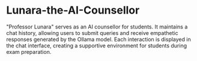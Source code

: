 # Lunara-the-AI-Counsellor
"Professor Lunara" serves as an AI counsellor for students. It maintains a chat history, allowing users to submit queries and receive empathetic responses generated by the Ollama model. Each interaction is displayed in the chat interface, creating a supportive environment for students during exam preparation.
